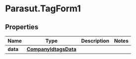 # Parasut.TagForm1

## Properties
Name | Type | Description | Notes
------------ | ------------- | ------------- | -------------
**data** | [**CompanyIdtagsData**](CompanyIdtagsData.md) |  | 


